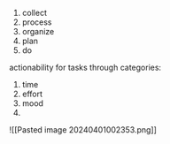 

1. collect
2. process
3. organize
4. plan
5. do

actionability for tasks through categories:
1. time
2. effort
3. mood
4. 

![[Pasted image 20240401002353.png]]